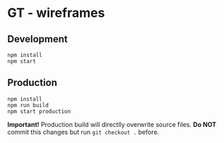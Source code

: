 # GT - wireframes


## Development
```
npm install
npm start
```

## Production
```
npm install
npm run build
npm start production
```

**Important!** Production build will directlly overwrite source files. **Do NOT** commit this changes but run `git checkout .` before.
